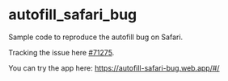# autofill_safari_bug

Sample code to reproduce the autofill bug on Safari.

Tracking the issue here [#71275](https://github.com/flutter/flutter/issues/71275).

You can try the app here: https://autofill-safari-bug.web.app/#/
